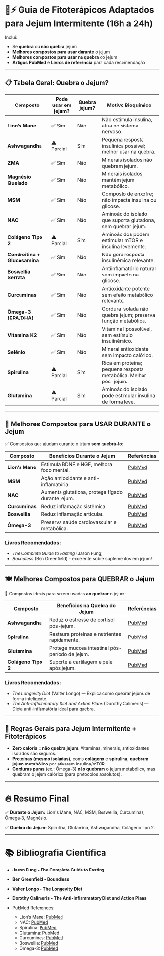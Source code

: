 # 🧠⚡ Guia de Fitoterápicos Adaptados para Jejum Intermitente (16h a 24h)

Inclui:  
- Se **quebra** ou **não quebra** jejum  
- **Melhores compostos para usar durante** o jejum  
- **Melhores compostos para usar na quebra** do jejum  
- **Artigos PubMed** e **Livros de referência** para cada recomendação

---

## 📋 Tabela Geral: Quebra o Jejum?

| Composto                    | Pode usar em jejum? | Quebra jejum? | Motivo Bioquímico                                                   |
|-------------------------------|---------------------|---------------|---------------------------------------------------------------------|
| **Lion’s Mane**               | ✅ Sim              | Não           | Não estimula insulina, atua no sistema nervoso.                     |
| **Ashwagandha**               | ⚠️ Parcial          | Sim           | Pequena resposta insulínica possível; melhor usar na quebra.        |
| **ZMA**                       | ✅ Sim              | Não           | Minerais isolados não quebram jejum.                                |
| **Magnésio Quelado**          | ✅ Sim              | Não           | Minerais isolados; mantém jejum metabólico.                         |
| **MSM**                       | ✅ Sim              | Não           | Composto de enxofre; não impacta insulina ou glicose.               |
| **NAC**                       | ✅ Sim              | Não           | Aminoácido isolado que suporta glutationa, sem quebrar jejum.       |
| **Colágeno Tipo 2**           | ⚠️ Parcial          | Sim           | Aminoácidos podem estimular mTOR e insulina levemente.              |
| **Condroitina + Glucosamina** | ✅ Sim              | Não           | Não gera resposta insulinêmica relevante.                          |
| **Boswellia Serrata**         | ✅ Sim              | Não           | Antiinflamatório natural sem impacto na glicose.                   |
| **Curcuminas**                | ✅ Sim              | Não           | Antioxidante potente sem efeito metabólico relevante.              |
| **Ômega-3 (EPA/DHA)**         | ✅ Sim              | Não           | Gordura isolada não quebra jejum; preserva função metabólica.       |
| **Vitamina K2**               | ✅ Sim              | Não           | Vitamina lipossolúvel, sem estímulo insulinêmico.                   |
| **Selênio**                   | ✅ Sim              | Não           | Mineral antioxidante sem impacto calórico.                         |
| **Spirulina**                 | ⚠️ Parcial          | Sim           | Rica em proteína; pequena resposta metabólica. Melhor pós-jejum.    |
| **Glutamina**                 | ⚠️ Parcial          | Sim           | Aminoácido isolado pode estimular insulina de forma leve.           |

---

## 🧪 Melhores Compostos para USAR DURANTE o Jejum

✅ Compostos que ajudam durante o jejum **sem quebrá-lo**:

| Composto        | Benefícios Durante o Jejum                        | Referências |
|-----------------|----------------------------------------------------|-------------|
| **Lion’s Mane** | Estimula BDNF e NGF, melhora foco mental.           | [PubMed](https://pubmed.ncbi.nlm.nih.gov/24266378/) |
| **MSM**         | Ação antioxidante e anti-inflamatória.              | [PubMed](https://pubmed.ncbi.nlm.nih.gov/16309928/) |
| **NAC**         | Aumenta glutationa, protege fígado durante jejum.   | [PubMed](https://pubmed.ncbi.nlm.nih.gov/30592475/) |
| **Curcuminas**  | Reduz inflamação sistêmica.                         | [PubMed](https://pubmed.ncbi.nlm.nih.gov/17569207/) |
| **Boswellia**   | Reduz inflamação articular.                         | [PubMed](https://pubmed.ncbi.nlm.nih.gov/22228945/) |
| **Ômega-3**     | Preserva saúde cardiovascular e metabólica.         | [PubMed](https://pubmed.ncbi.nlm.nih.gov/16531187/) |

### Livros Recomendados:
- *The Complete Guide to Fasting* (Jason Fung)
- *Boundless* (Ben Greenfield) - excelente sobre suplementos em jejum!

---

## 🍽️ Melhores Compostos para QUEBRAR o Jejum

🔔 Compostos ideais para serem usados **ao quebrar** o jejum:

| Composto                  | Benefícios na Quebra do Jejum            | Referências |
|----------------------------|-----------------------------------------|-------------|
| **Ashwagandha**            | Reduz o estresse de cortisol pós-jejum. | [PubMed](https://pubmed.ncbi.nlm.nih.gov/23439798/) |
| **Spirulina**              | Restaura proteínas e nutrientes rapidamente. | [PubMed](https://pubmed.ncbi.nlm.nih.gov/26198845/) |
| **Glutamina**              | Protege mucosa intestinal pós-período de jejum. | [PubMed](https://pubmed.ncbi.nlm.nih.gov/18974721/) |
| **Colágeno Tipo 2**        | Suporte à cartilagem e pele após jejum. | [PubMed](https://pubmed.ncbi.nlm.nih.gov/17076983/) |

### Livros Recomendados:
- *The Longevity Diet* (Valter Longo) — Explica como quebrar jejuns de forma inteligente.
- *The Anti-Inflammatory Diet and Action Plans* (Dorothy Calimeris) — Dieta anti-inflamatória ideal para quebra.

---

## 🎯 Regras Gerais para Jejum Intermitente + Fitoterápicos

- **Zero caloria = não quebra jejum**. Vitaminas, minerais, antioxidantes isolados são seguros.
- **Proteínas (mesmo isoladas)**, como **colágeno** e **spirulina**, **quebram jejum metabólico** por ativarem insulina/mTOR.
- **Gorduras puras** (ex.: Ômega-3) **não quebram** o jejum metabólico, mas quebram o jejum calórico (para protocolos absolutos).

---

# 🔥 Resumo Final

✅ **Durante o Jejum:** Lion's Mane, NAC, MSM, Boswellia, Curcuminas, Ômega-3, Magnésio.

✅ **Quebra do Jejum:** Spirulina, Glutamina, Ashwagandha, Colágeno tipo 2.

---

# 📚 Bibliografia Científica

- **Jason Fung - The Complete Guide to Fasting**  
- **Ben Greenfield - Boundless**  
- **Valter Longo - The Longevity Diet**  
- **Dorothy Calimeris - The Anti-Inflammatory Diet and Action Plans**

- PubMed References:
  - Lion’s Mane: [PubMed](https://pubmed.ncbi.nlm.nih.gov/24266378/)
  - NAC: [PubMed](https://pubmed.ncbi.nlm.nih.gov/30592475/)
  - Spirulina: [PubMed](https://pubmed.ncbi.nlm.nih.gov/26198845/)
  - Glutamina: [PubMed](https://pubmed.ncbi.nlm.nih.gov/18974721/)
  - Curcuminas: [PubMed](https://pubmed.ncbi.nlm.nih.gov/17569207/)
  - Boswellia: [PubMed](https://pubmed.ncbi.nlm.nih.gov/22228945/)
  - Ômega-3: [PubMed](https://pubmed.ncbi.nlm.nih.gov/16531187/)
